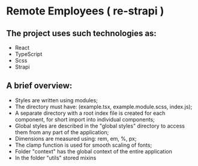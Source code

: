 # Remote Employees ( re-strapi )

## The project uses such technologies as:

* React
* TypeScript
* Scss
* Strapi 

## A brief overview:

* Styles are written using modules;
* The directory must have: (example.tsx, example.module.scss, index.js);
* A separate directory with a root index file is created for each component, for short import into individual components;
* Global styles are described in the "global styles" directory to access them from any part of the application;
* Dimensions are measured using: rem, em, %, px;
* The clamp function is used for smooth scaling of fonts;
* Folder "context" has the global context of the entire application
* In the folder "utils" stored mixins